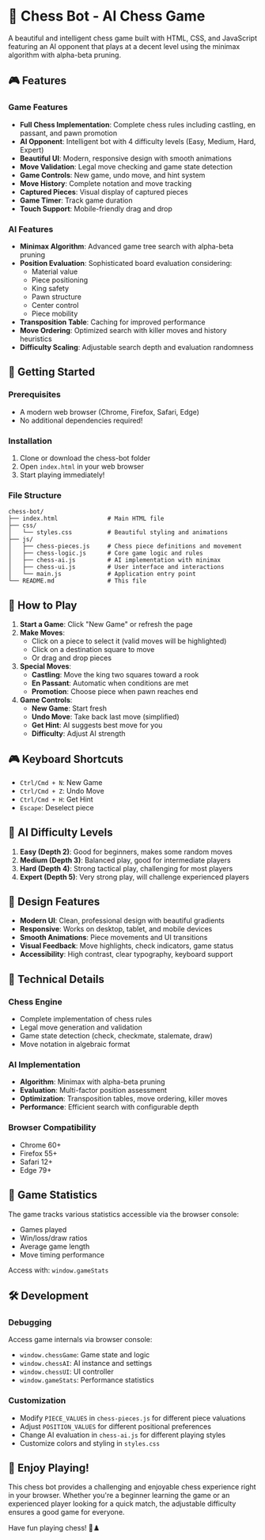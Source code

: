 # 🤖 Chess Bot - AI Chess Game

A beautiful and intelligent chess game built with HTML, CSS, and JavaScript featuring an AI opponent that plays at a decent level using the minimax algorithm with alpha-beta pruning.

## 🎮 Features

### Game Features
- **Full Chess Implementation**: Complete chess rules including castling, en passant, and pawn promotion
- **AI Opponent**: Intelligent bot with 4 difficulty levels (Easy, Medium, Hard, Expert)
- **Beautiful UI**: Modern, responsive design with smooth animations
- **Move Validation**: Legal move checking and game state detection
- **Game Controls**: New game, undo move, and hint system
- **Move History**: Complete notation and move tracking
- **Captured Pieces**: Visual display of captured pieces
- **Game Timer**: Track game duration
- **Touch Support**: Mobile-friendly drag and drop

### AI Features
- **Minimax Algorithm**: Advanced game tree search with alpha-beta pruning
- **Position Evaluation**: Sophisticated board evaluation considering:
  - Material value
  - Piece positioning
  - King safety
  - Pawn structure
  - Center control
  - Piece mobility
- **Transposition Table**: Caching for improved performance
- **Move Ordering**: Optimized search with killer moves and history heuristics
- **Difficulty Scaling**: Adjustable search depth and evaluation randomness

## 🚀 Getting Started

### Prerequisites
- A modern web browser (Chrome, Firefox, Safari, Edge)
- No additional dependencies required!

### Installation
1. Clone or download the chess-bot folder
2. Open `index.html` in your web browser
3. Start playing immediately!

### File Structure
```
chess-bot/
├── index.html              # Main HTML file
├── css/
│   └── styles.css          # Beautiful styling and animations
├── js/
│   ├── chess-pieces.js     # Chess piece definitions and movement
│   ├── chess-logic.js      # Core game logic and rules
│   ├── chess-ai.js         # AI implementation with minimax
│   ├── chess-ui.js         # User interface and interactions
│   └── main.js             # Application entry point
└── README.md               # This file
```

## 🎯 How to Play

1. **Start a Game**: Click "New Game" or refresh the page
2. **Make Moves**: 
   - Click on a piece to select it (valid moves will be highlighted)
   - Click on a destination square to move
   - Or drag and drop pieces
3. **Special Moves**:
   - **Castling**: Move the king two squares toward a rook
   - **En Passant**: Automatic when conditions are met
   - **Promotion**: Choose piece when pawn reaches end
4. **Game Controls**:
   - **New Game**: Start fresh
   - **Undo Move**: Take back last move (simplified)
   - **Get Hint**: AI suggests best move for you
   - **Difficulty**: Adjust AI strength

## 🎮 Keyboard Shortcuts

- `Ctrl/Cmd + N`: New Game
- `Ctrl/Cmd + Z`: Undo Move
- `Ctrl/Cmd + H`: Get Hint
- `Escape`: Deselect piece

## 🤖 AI Difficulty Levels

1. **Easy (Depth 2)**: Good for beginners, makes some random moves
2. **Medium (Depth 3)**: Balanced play, good for intermediate players
3. **Hard (Depth 4)**: Strong tactical play, challenging for most players
4. **Expert (Depth 5)**: Very strong play, will challenge experienced players

## 🎨 Design Features

- **Modern UI**: Clean, professional design with beautiful gradients
- **Responsive**: Works on desktop, tablet, and mobile devices
- **Smooth Animations**: Piece movements and UI transitions
- **Visual Feedback**: Move highlights, check indicators, game status
- **Accessibility**: High contrast, clear typography, keyboard support

## 🔧 Technical Details

### Chess Engine
- Complete implementation of chess rules
- Legal move generation and validation
- Game state detection (check, checkmate, stalemate, draw)
- Move notation in algebraic format

### AI Implementation
- **Algorithm**: Minimax with alpha-beta pruning
- **Evaluation**: Multi-factor position assessment
- **Optimization**: Transposition tables, move ordering, killer moves
- **Performance**: Efficient search with configurable depth

### Browser Compatibility
- Chrome 60+
- Firefox 55+
- Safari 12+
- Edge 79+

## 🎯 Game Statistics

The game tracks various statistics accessible via the browser console:
- Games played
- Win/loss/draw ratios
- Average game length
- Move timing performance

Access with: `window.gameStats`

## 🛠️ Development

### Debugging
Access game internals via browser console:
- `window.chessGame`: Game state and logic
- `window.chessAI`: AI instance and settings
- `window.chessUI`: UI controller
- `window.gameStats`: Performance statistics

### Customization
- Modify `PIECE_VALUES` in `chess-pieces.js` for different piece valuations
- Adjust `POSITION_VALUES` for different positional preferences
- Change AI evaluation in `chess-ai.js` for different playing styles
- Customize colors and styling in `styles.css`

## 🎉 Enjoy Playing!

This chess bot provides a challenging and enjoyable chess experience right in your browser. Whether you're a beginner learning the game or an experienced player looking for a quick match, the adjustable difficulty ensures a good game for everyone.

Have fun playing chess! 🎯♟️
